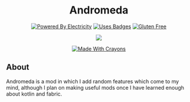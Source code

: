<div align="center">

# Andromeda
[![Powered By Electricity](https://forthebadge.com/images/badges/powered-by-electricity.svg)](https://forthebadge.com)
[![Uses Badges](https://forthebadge.com/images/badges/uses-badges.svg)](https://forthebadge.com)
[![Gluten Free](https://forthebadge.com/images/badges/gluten-free.svg)](https://forthebadge.com)

<img src="https://github.com/BraveUX/for-the-badge/blob/master/src/images/badges/powered-by-black-magic.svg">

[![Made With Crayons](https://forthebadge.com/images/badges/made-with-crayons.svg)](https://forthebadge.com)

</div>

## About
Andromeda is a mod in which I add random features which come to my mind, although I plan on making useful mods once I have learned enough about kotlin and fabric.
